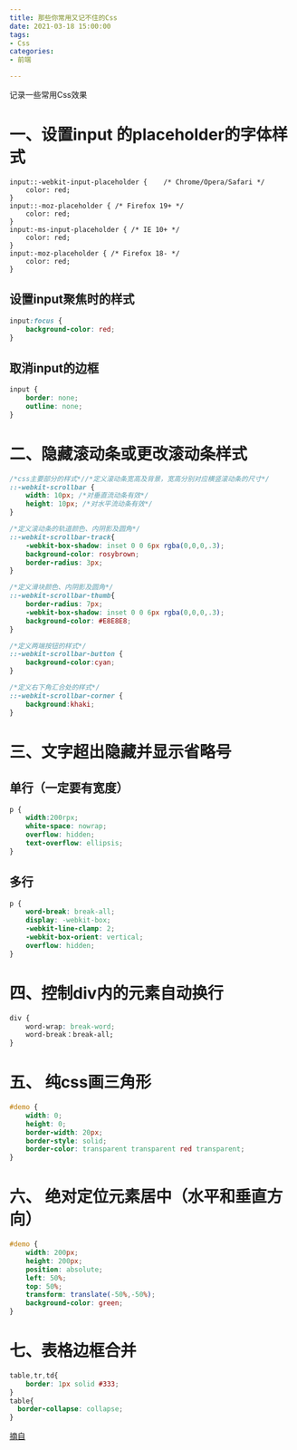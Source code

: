```yaml
---
title: 那些你常用又记不住的Css
date: 2021-03-18 15:00:00
tags:
- Css
categories:
- 前端

---
```

记录一些常用Css效果
<!--more-->


# 一、设置input 的placeholder的字体样式

```less
input::-webkit-input-placeholder {    /* Chrome/Opera/Safari */
    color: red;
}
input::-moz-placeholder { /* Firefox 19+ */  
    color: red;
}
input:-ms-input-placeholder { /* IE 10+ */
    color: red;
}
input:-moz-placeholder { /* Firefox 18- */
    color: red;
}
```

## 设置input聚焦时的样式

```css
input:focus {   
    background-color: red;
}
```

## 取消input的边框

```css
input {
    border: none;
    outline: none;
}
```



# 二、隐藏滚动条或更改滚动条样式

```css
/*css主要部分的样式*//*定义滚动条宽高及背景，宽高分别对应横竖滚动条的尺寸*/
::-webkit-scrollbar {
    width: 10px; /*对垂直流动条有效*/
    height: 10px; /*对水平流动条有效*/
}

/*定义滚动条的轨道颜色、内阴影及圆角*/
::-webkit-scrollbar-track{
    -webkit-box-shadow: inset 0 0 6px rgba(0,0,0,.3);
    background-color: rosybrown;
    border-radius: 3px;
}

/*定义滑块颜色、内阴影及圆角*/
::-webkit-scrollbar-thumb{ 
    border-radius: 7px;
    -webkit-box-shadow: inset 0 0 6px rgba(0,0,0,.3);
    background-color: #E8E8E8;
}

/*定义两端按钮的样式*/
::-webkit-scrollbar-button {
    background-color:cyan;
}

/*定义右下角汇合处的样式*/
::-webkit-scrollbar-corner {
    background:khaki;
}
```



# 三、文字超出隐藏并显示省略号

## 单行（一定要有宽度）

```css
p {
	width:200rpx;
    white-space: nowrap;
    overflow: hidden;
    text-overflow: ellipsis;
}
```

## 多行

```css
p {
    word-break: break-all;
    display: -webkit-box;
    -webkit-line-clamp: 2;
    -webkit-box-orient: vertical;
    overflow: hidden;
}
```



# 四、控制div内的元素自动换行

```css
div {
    word-wrap: break-word;
    word-break：break-all;
}
```



# 五、 纯css画三角形

```css
#demo {
    width: 0;
    height: 0;
    border-width: 20px;
    border-style: solid;
    border-color: transparent transparent red transparent;
}
```



# 六、 绝对定位元素居中（水平和垂直方向）

```css
#demo {
    width: 200px;
    height: 200px;
    position: absolute;
    left: 50%;
    top: 50%;
    transform: translate(-50%,-50%);
    background-color: green;
}
```



# 七、表格边框合并

```css
table,tr,td{
	border: 1px solid #333;
}
table{
  border-collapse: collapse;
}
```

[摘自](https://zhuanlan.zhihu.com/p/228168219)
